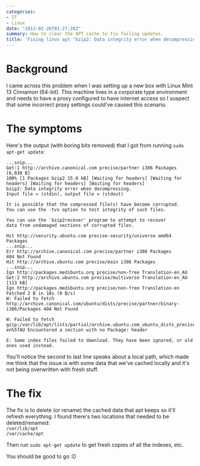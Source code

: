 ```yaml
---
categories:
- IT
- Linux
date: "2013-02-26T01:27:28Z"
summary: How to clear the APT cache to fix failing updates.
title: 'Fixing linux apt "bzip2: Data integrity error when decompressing." error'
---
```

# Background

I came across this problem when I was setting up a new box with Linux Mint 13 Cinnamon (64-bit). This machine lives in a corporate type environment and needs to have a proxy configured to have internet access so I suspect that some incorrect proxy settings could've caused this scenario.

# The symptoms

Here's the output (with boring bits removed) that I got from running `sudo apt-get update`:
```
...snip...
Get:1 http://archive.canonical.com precise/partner i386 Packages [6,030 B]
100% [1 Packages bzip2 15.0 kB] [Waiting for headers] [Waiting for headers] [Waiting for headers] [Waiting for headers]
bzip2: Data integrity error when decompressing.
Input file = (stdin), output file = (stdout)  

It is possible that the compressed file(s) have become corrupted.
You can use the -tvv option to test integrity of such files.  

You can use the `bzip2recover' program to attempt to recover
data from undamaged sections of corrupted files.  

Hit http://security.ubuntu.com precise-security/universe amd64 Packages
...snip...
Err http://archive.canonical.com precise/partner i386 Packages
404 Not Found
Hit http://archive.ubuntu.com precise/main i386 Packages
...snip...
Ign http://packages.medibuntu.org precise/non-free Translation-en_AU
Get:2 http://archive.ubuntu.com precise/multiverse Translation-en_AU [113 kB]
Ign http://packages.medibuntu.org precise/non-free Translation-en
Fetched 2 B in 18s (0 B/s)
W: Failed to fetch http://archive.canonical.com/ubuntu/dists/precise/partner/binary-i386/Packages 404 Not Found  

W: Failed to fetch gzip:/var/lib/apt/lists/partial/archive.ubuntu.com_ubuntu_dists_precise_multiverse_i18n_Translation-en%5fAU Encountered a section with no Package: header  

E: Some index files failed to download. They have been ignored, or old ones used instead.
```
You'll notice the second to last line speaks about a local path, which made me think that the issue is with some data that we've cached locally and it's not being overwritten with fresh stuff.

# The fix

The fix is to delete (or rename) the cached data that apt keeps so it'll refresh everything. I found there's two locations that needed to be deleted/renamed:  
`/var/lib/apt`  
`/var/cache/apt`

Then run `sudo apt-get update` to get fresh copies of all the indexes, etc.

You should be good to go :D
